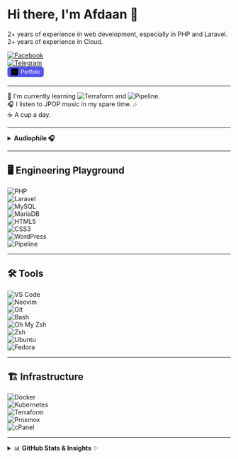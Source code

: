 # Hi there, I'm **Afdaan** 👋

2+ years of experience in web development, especially in PHP and Laravel.  
2+ years of experience in Cloud.

[![Facebook](https://img.shields.io/badge/-Facebook-1877F2?style=flat&logo=facebook&logoColor=white)](https://www.facebook.com/DanzdotTardotGz)  
[![Telegram](https://img.shields.io/badge/Telegram-26A5E4?style=flat&logo=telegram&logoColor=white)](https://t.me/Afdaan)  
<a href="https://alif.horn-yastudio.com/" target="_blank" style="display: inline-flex; align-items: center; background-color: #5254ec; color: white; text-decoration: none; padding: 4px 8px; border-radius: 6px; font-family: sans-serif; font-size: 12px; margin-bottom: 5px;">
  <img src="https://raw.githubusercontent.com/Afdaan/Afdaan/main/horn-ya-studio-logo.svg" alt="Portfolio" style="height: 16px; margin-right: 6px;">
  Portfolio
</a>




---

🌱 I'm currently learning ![Terraform](https://img.shields.io/badge/-Terraform-7B42BC?style=flat&logo=terraform&logoColor=white) and ![Pipeline](https://img.shields.io/badge/-Pipeline-0078D7?style=flat&logo=github-actions&logoColor=white).  
🎧 I listen to JPOP music in my spare time. 🎶  
☕ A cup a day.

---

<details>
  <summary><strong> Audiophile 🎧</strong></summary>

Just a regular guy, a passionate listener who seeks the highest sound quality possible. In the world of IEMs (In-Ear Monitors), audiophiles chase clarity, soundstage, and balanced tuning to experience music as the artist intended.

A **DAC (Digital-to-Analog Converter)** is essential for improving audio resolution, reducing distortion, and unlocking the full potential of high-quality headphones and IEMs.

</details>

---

## 🖥️ Engineering Playground

![PHP](https://img.shields.io/badge/-PHP-777BB4?style=flat&logo=php&logoColor=white)  
![Laravel](https://img.shields.io/badge/-Laravel-FF2D20?style=flat&logo=laravel&logoColor=white)  
![MySQL](https://img.shields.io/badge/-MySQL-4479A1?style=flat&logo=mysql&logoColor=white)  
![MariaDB](https://img.shields.io/badge/-MariaDB-003545?style=flat&logo=mariadb&logoColor=white)  
![HTML5](https://img.shields.io/badge/-HTML5-E34F26?style=flat&logo=html5&logoColor=white)  
![CSS3](https://img.shields.io/badge/-CSS3-1572B6?style=flat&logo=css3&logoColor=white)  
![WordPress](https://img.shields.io/badge/-WordPress-21759B?style=flat&logo=wordpress&logoColor=white)  
![Pipeline](https://img.shields.io/badge/-Pipeline-0078D7?style=flat&logo=github-actions&logoColor=white)

---

## 🛠 Tools

![VS Code](https://img.shields.io/badge/-VS%20Code-007ACC?style=flat&logo=visual-studio-code&logoColor=white)  
![Neovim](https://img.shields.io/badge/-Neovim-57A143?style=flat&logo=neovim&logoColor=white)  
![Git](https://img.shields.io/badge/-Git-F05032?style=flat&logo=git&logoColor=white)  
![Bash](https://img.shields.io/badge/-Bash-4EAA25?style=flat&logo=gnu-bash&logoColor=white)  
![Oh My Zsh](https://img.shields.io/badge/-Oh%20My%20Zsh-1A1A1A?style=flat&logo=ohmyzsh&logoColor=white)  
![Zsh](https://img.shields.io/badge/-Zsh-FFD500?style=flat&logo=gnu-bash&logoColor=black)  
![Ubuntu](https://img.shields.io/badge/-Ubuntu-E95420?style=flat&logo=ubuntu&logoColor=white)  
![Fedora](https://img.shields.io/badge/-Fedora-294172?style=flat&logo=fedora&logoColor=white)

---

## 🏗 Infrastructure

![Docker](https://img.shields.io/badge/-Docker-2496ED?style=flat&logo=docker&logoColor=white)  
![Kubernetes](https://img.shields.io/badge/-Kubernetes-326CE5?style=flat&logo=kubernetes&logoColor=white)  
![Terraform](https://img.shields.io/badge/-Terraform-7B42BC?style=flat&logo=terraform&logoColor=white)  
![Proxmox](https://img.shields.io/badge/-Proxmox-E57000?style=flat&logo=proxmox&logoColor=white)  
![cPanel](https://img.shields.io/badge/-cPanel-FF6C2C?style=flat&logo=cpanel&logoColor=white)

---

<details>
  <summary>📊 <strong>GitHub Stats & Insights</strong> ✨</summary>

![Profile Views](https://komarev.com/ghpvc/?username=Afdaan&color=blue&style=flat)  
![GitHub Followers](https://img.shields.io/github/followers/Afdaan?style=flat&color=blue)

### 🚀 **GitHub Stats**

<p align="center">
  <img src="https://github-readme-stats.vercel.app/api?username=Afdaan&show_icons=true&theme=tokyonight&hide_border=true&count_private=true" width="500px"/>
</p>

### 🔥 **Most Used Languages**

<p align="center">
  <img src="https://github-readme-stats.vercel.app/api/top-langs/?username=Afdaan&layout=compact&theme=tokyonight&hide_border=true&langs_count=6" width="500px"/>
</p>

</details>
